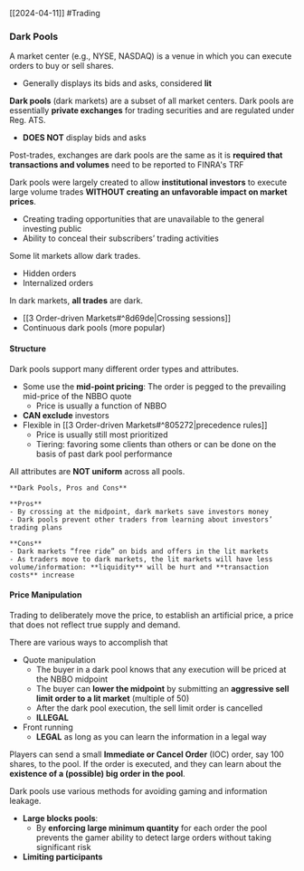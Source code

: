 [[2024-04-11]] #Trading 

### Dark Pools
A market center (e.g., NYSE, NASDAQ) is a venue in which you can execute orders to buy or sell shares. 
- Generally displays its bids and asks, considered **lit**

**Dark pools** (dark markets) are a subset of all market centers. Dark pools are essentially **private exchanges** for trading securities and are regulated under Reg. ATS.
- **DOES NOT** display bids and asks

Post-trades, exchanges are dark pools are the same as it is **required that transactions and volumes** need to be reported to FINRA's TRF

Dark pools were largely created to allow **institutional investors** to execute large volume trades **WITHOUT creating an unfavorable impact on market prices**.
- Creating trading opportunities that are unavailable to the general investing public
- Ability to conceal their subscribers’ trading activities

Some lit markets allow dark trades.
- Hidden orders 
- Internalized orders 

In dark markets, **all trades** are dark.
- [[3 Order-driven Markets#^8d69de|Crossing sessions]]
- Continuous dark pools (more popular)

#### Structure
Dark pools support many different order types and attributes.
- Some use the **mid-point pricing**: The order is pegged to the prevailing mid-price of the NBBO quote
	- Price is usually a function of NBBO
- **CAN exclude** investors 
- Flexible in [[3 Order-driven Markets#^805272|precedence rules]]
	- Price is usually still most prioritized
	- Tiering: favoring some clients than others or can be done on the basis of past dark pool performance

All attributes are **NOT uniform** across all pools.

```ad-summary
**Dark Pools, Pros and Cons**

**Pros**
- By crossing at the midpoint, dark markets save investors money
- Dark pools prevent other traders from learning about investors’ trading plans

**Cons**
- Dark markets “free ride” on bids and offers in the lit markets 
- As traders move to dark markets, the lit markets will have less volume/information: **liquidity** will be hurt and **transaction costs** increase
```

#### Price Manipulation
Trading to deliberately move the price, to establish an artificial price, a price that does not reflect true supply and demand.

There are various ways to accomplish that
- Quote manipulation 
	- The buyer in a dark pool knows that any execution will be priced at the NBBO midpoint 
	- The buyer can **lower the midpoint** by submitting an **aggressive sell limit order to a lit market** (multiple of 50)
	- After the dark pool execution, the sell limit order is cancelled
	- **ILLEGAL**
- Front running
	- **LEGAL** as long as you can learn the information in a legal way

Players can send a small **Immediate or Cancel Order** (IOC) order, say 100 shares, to the pool. If the order is executed, and they can learn about the **existence of a (possible) big order in the pool**.

Dark pools use various methods for avoiding gaming and information leakage.
- **Large blocks pools**: 
	- By **enforcing large minimum quantity** for each order the pool prevents the gamer ability to detect large orders without taking significant risk
- **Limiting participants**